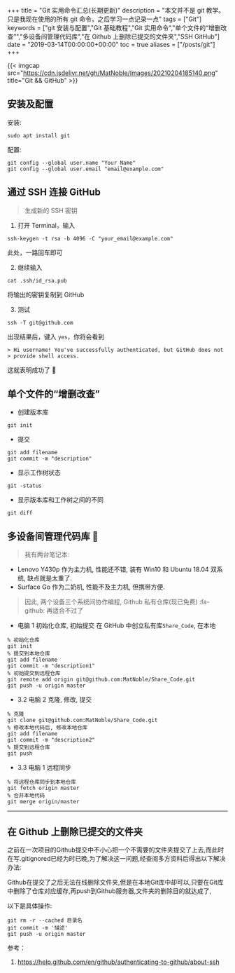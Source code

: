 +++
title = "Git 实用命令汇总(长期更新)"
description = "本文并不是 git 教学。只是我现在使用的所有 git 命令，之后学习一点记录一点"
tags = ["Git"]
keywords = ["git 安装与配置","Git 基础教程","Git 实用命令","单个文件的“增删改查”","多设备间管理代码库","在 Github 上删除已提交的文件夹","SSH GitHub"]
date = "2019-03-14T00:00:00+00:00"
toc = true
aliases = ["/posts/git"]
+++

{{< imgcap src="https://cdn.jsdelivr.net/gh/MatNoble/Images/20210204185140.png" title="Git && GitHub" >}}

## 安装及配置

安装:

```shell
sudo apt install git
```

配置:

```shell
git config --global user.name "Your Name"
git config --global user.email "email@example.com"
```

## 通过 SSH 连接 GitHub

> 生成新的 SSH 密钥

1. 打开 Terminal，输入
```shell
ssh-keygen -t rsa -b 4096 -C "your_email@example.com"
```

此处，一路回车即可

2. 继续输入
```shell
cat .ssh/id_rsa.pub
```

将输出的密钥复制到 GitHub

3. 测试
```shell
ssh -T git@github.com
```

出现结果后，键入 `yes`，你将会看到
```shell
> Hi username! You've successfully authenticated, but GitHub does not
> provide shell access.
```

这就表明成功了 🎉

## 单个文件的“增删改查”

- 创建版本库

```shell
git init
```

- 提交

```shell
git add filename
git commit -m "description"
```

- 显示工作树状态

```shell
git -status	
```

- 显示版本库和工作树之间的不同

```shell
git diff
```

## 多设备间管理代码库 🖖

> 我有两台笔记本: 
- Lenovo Y430p 作为主力机, 性能还不错, 装有 Win10 和 Ubuntu 18.04 双系统, 缺点就是太重了. 
- Surface Go 作为二奶机, 性能不及主力机, 但携带方便.  

> 因此, 两个设备三个系统间协作编程, Github 私有仓库(现已免费) :fa-github: 再适合不过了 

- 电脑 1 初始化仓库, 初始提交
在 GitHub 中创立私有库`Share_Code`, 在本地

```shell
% 初始化仓库
git init
% 提交到本地仓库
git add filename
git commit -m "description1"
% 初始提交到远程仓库
git remote add origin git@github.com:MatNoble/Share_Code.git
git push -u origin master
```
- 3.2 电脑 2 克隆, 修改, 提交

```shell
% 克隆
git clone git@github.com:MatNoble/Share_Code.git
% 修改本地代码后, 修改本地仓库
git add filename
git commit -m "description2"
% 提交到远程仓库
git push
```

- 3.3 电脑 1 远程同步

```shell
% 将远程仓库同步到本地仓库
git fetch origin master
% 合并本地代码
git merge origin/master
```

<hr />

## 在 Github 上删除已提交的文件夹

之前在一次项目的Github提交中不小心把一个不需要的文件夹提交了上去,而此时在写.gitignored已经为时已晚,为了解决这一问题,经查阅多方资料后得出以下解决办法:

Github在提交了之后无法在线删除文件夹,但是在本地Git库中却可以,只要在Git库中删除了仓库对应缓存,再push到Github服务器,文件夹的删除目的就达成了,

以下是具体操作:

```shell
git rm -r --cached 目录名
git commit -m '描述'
git push -u origin master
```

参考：

1. https://help.github.com/en/github/authenticating-to-github/about-ssh
